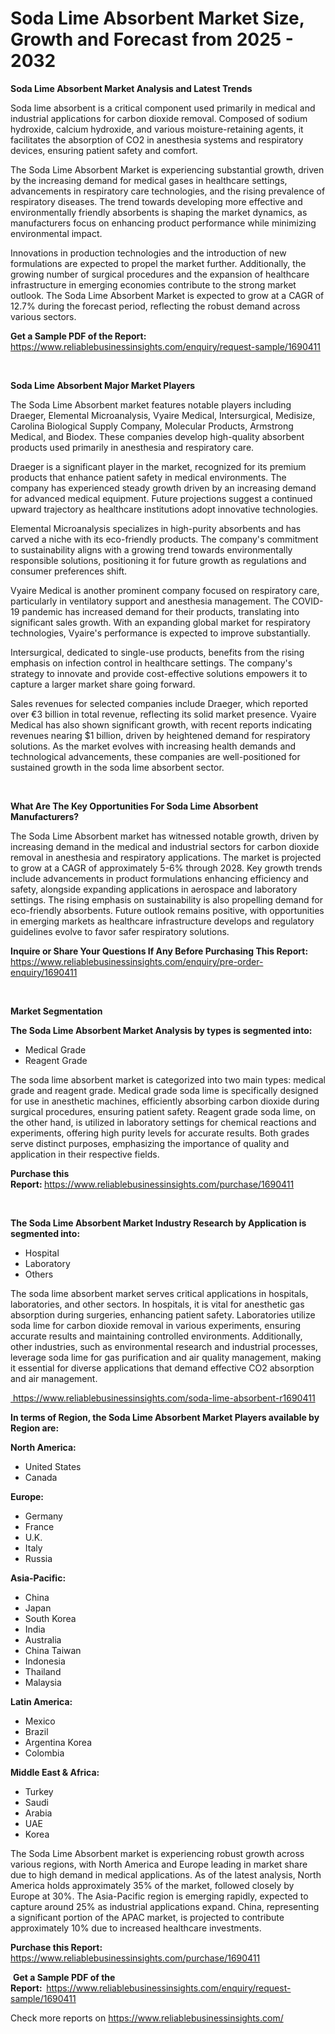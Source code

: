 <p><h1>Soda Lime Absorbent Market Size, Growth and Forecast from 2025 - 2032</h1></p><p><strong>Soda Lime Absorbent Market Analysis and Latest Trends</strong></p>
<p><p>Soda lime absorbent is a critical component used primarily in medical and industrial applications for carbon dioxide removal. Composed of sodium hydroxide, calcium hydroxide, and various moisture-retaining agents, it facilitates the absorption of CO2 in anesthesia systems and respiratory devices, ensuring patient safety and comfort. </p><p>The Soda Lime Absorbent Market is experiencing substantial growth, driven by the increasing demand for medical gases in healthcare settings, advancements in respiratory care technologies, and the rising prevalence of respiratory diseases. The trend towards developing more effective and environmentally friendly absorbents is shaping the market dynamics, as manufacturers focus on enhancing product performance while minimizing environmental impact. </p><p>Innovations in production technologies and the introduction of new formulations are expected to propel the market further. Additionally, the growing number of surgical procedures and the expansion of healthcare infrastructure in emerging economies contribute to the strong market outlook. The Soda Lime Absorbent Market is expected to grow at a CAGR of 12.7% during the forecast period, reflecting the robust demand across various sectors.</p></p>
<p><strong>Get a Sample PDF of the Report:&nbsp;</strong> <a href="https://www.reliablebusinessinsights.com/enquiry/request-sample/1690411?utm_campaign=3321&utm_medium=2&utm_source=Github&utm_content=ia&utm_term=26032025&utm_id=soda-lime-absorbent">https://www.reliablebusinessinsights.com/enquiry/request-sample/1690411</a></p>
<p>&nbsp;</p>
<p><strong>Soda Lime Absorbent Major Market Players</strong></p>
<p><p>The Soda Lime Absorbent market features notable players including Draeger, Elemental Microanalysis, Vyaire Medical, Intersurgical, Medisize, Carolina Biological Supply Company, Molecular Products, Armstrong Medical, and Biodex. These companies develop high-quality absorbent products used primarily in anesthesia and respiratory care.</p><p>Draeger is a significant player in the market, recognized for its premium products that enhance patient safety in medical environments. The company has experienced steady growth driven by an increasing demand for advanced medical equipment. Future projections suggest a continued upward trajectory as healthcare institutions adopt innovative technologies.</p><p>Elemental Microanalysis specializes in high-purity absorbents and has carved a niche with its eco-friendly products. The company's commitment to sustainability aligns with a growing trend towards environmentally responsible solutions, positioning it for future growth as regulations and consumer preferences shift.</p><p>Vyaire Medical is another prominent company focused on respiratory care, particularly in ventilatory support and anesthesia management. The COVID-19 pandemic has increased demand for their products, translating into significant sales growth. With an expanding global market for respiratory technologies, Vyaire's performance is expected to improve substantially.</p><p>Intersurgical, dedicated to single-use products, benefits from the rising emphasis on infection control in healthcare settings. The company's strategy to innovate and provide cost-effective solutions empowers it to capture a larger market share going forward.</p><p>Sales revenues for selected companies include Draeger, which reported over €3 billion in total revenue, reflecting its solid market presence. Vyaire Medical has also shown significant growth, with recent reports indicating revenues nearing $1 billion, driven by heightened demand for respiratory solutions. As the market evolves with increasing health demands and technological advancements, these companies are well-positioned for sustained growth in the soda lime absorbent sector.</p></p>
<p>&nbsp;</p>
<p><strong>What Are The Key Opportunities For Soda Lime Absorbent Manufacturers?</strong></p>
<p><p>The Soda Lime Absorbent market has witnessed notable growth, driven by increasing demand in the medical and industrial sectors for carbon dioxide removal in anesthesia and respiratory applications. The market is projected to grow at a CAGR of approximately 5-6% through 2028. Key growth trends include advancements in product formulations enhancing efficiency and safety, alongside expanding applications in aerospace and laboratory settings. The rising emphasis on sustainability is also propelling demand for eco-friendly absorbents. Future outlook remains positive, with opportunities in emerging markets as healthcare infrastructure develops and regulatory guidelines evolve to favor safer respiratory solutions.</p></p>
<p><strong>Inquire or Share Your Questions If Any Before Purchasing This Report:</strong> <a href="https://www.reliablebusinessinsights.com/enquiry/pre-order-enquiry/1690411?utm_campaign=3321&utm_medium=2&utm_source=Github&utm_content=ia&utm_term=26032025&utm_id=soda-lime-absorbent">https://www.reliablebusinessinsights.com/enquiry/pre-order-enquiry/1690411</a></p>
<p>&nbsp;</p>
<p><strong>Market Segmentation</strong></p>
<p><strong>The Soda Lime Absorbent Market Analysis by types is segmented into:</strong></p>
<p><ul><li>Medical Grade</li><li>Reagent Grade</li></ul></p>
<p><p>The soda lime absorbent market is categorized into two main types: medical grade and reagent grade. Medical grade soda lime is specifically designed for use in anesthetic machines, efficiently absorbing carbon dioxide during surgical procedures, ensuring patient safety. Reagent grade soda lime, on the other hand, is utilized in laboratory settings for chemical reactions and experiments, offering high purity levels for accurate results. Both grades serve distinct purposes, emphasizing the importance of quality and application in their respective fields.</p></p>
<p><strong>Purchase this Report:&nbsp;</strong><a href="https://www.reliablebusinessinsights.com/purchase/1690411?utm_campaign=3321&utm_medium=2&utm_source=Github&utm_content=ia&utm_term=26032025&utm_id=soda-lime-absorbent">https://www.reliablebusinessinsights.com/purchase/1690411</a></p>
<p>&nbsp;</p>
<p><strong>The Soda Lime Absorbent Market Industry Research by Application is segmented into:</strong></p>
<p><ul><li>Hospital</li><li>Laboratory</li><li>Others</li></ul></p>
<p><p>The soda lime absorbent market serves critical applications in hospitals, laboratories, and other sectors. In hospitals, it is vital for anesthetic gas absorption during surgeries, enhancing patient safety. Laboratories utilize soda lime for carbon dioxide removal in various experiments, ensuring accurate results and maintaining controlled environments. Additionally, other industries, such as environmental research and industrial processes, leverage soda lime for gas purification and air quality management, making it essential for diverse applications that demand effective CO2 absorption and air management.</p></p>
<p><a href="https://www.reliablebusinessinsights.com/soda-lime-absorbent-r1690411?utm_campaign=3321&utm_medium=2&utm_source=Github&utm_content=ia&utm_term=26032025&utm_id=soda-lime-absorbent">&nbsp;https://www.reliablebusinessinsights.com/soda-lime-absorbent-r1690411</a></p>
<p><strong>In terms of Region, the Soda Lime Absorbent Market Players available by Region are:</strong></p>
<p>
    <p> <strong> North America: </strong>
        <ul>
            <li>United States</li>
            <li>Canada</li>
        </ul>
        </p> 
    <p> <strong> Europe: </strong>
        <ul>
            <li>Germany</li>
            <li>France</li>
            <li>U.K.</li>
            <li>Italy</li>
            <li>Russia</li>
        </ul>
        </p> 
    <p> <strong> Asia-Pacific: </strong>
        <ul>
            <li>China</li>
            <li>Japan</li>
            <li>South Korea</li>
            <li>India</li>
            <li>Australia</li>
            <li>China Taiwan</li>
            <li>Indonesia</li>
            <li>Thailand</li>
            <li>Malaysia</li>
        </ul>
        </p> 
    <p> <strong> Latin America: </strong>
        <ul>
            <li>Mexico</li>
            <li>Brazil</li>
            <li>Argentina Korea</li>
            <li>Colombia</li>
        </ul>
        </p> 
    <p> <strong> Middle East & Africa: </strong>
        <ul>
            <li>Turkey</li>
            <li>Saudi</li>
            <li>Arabia</li>
            <li>UAE</li>
            <li>Korea</li>
        </ul>
    </p>
    </p>
<p><p>The Soda Lime Absorbent market is experiencing robust growth across various regions, with North America and Europe leading in market share due to high demand in medical applications. As of the latest analysis, North America holds approximately 35% of the market, followed closely by Europe at 30%. The Asia-Pacific region is emerging rapidly, expected to capture around 25% as industrial applications expand. China, representing a significant portion of the APAC market, is projected to contribute approximately 10% due to increased healthcare investments.</p></p>
<p><strong>Purchase this Report: </strong><a href="https://www.reliablebusinessinsights.com/purchase/1690411?utm_campaign=3321&utm_medium=2&utm_source=Github&utm_content=ia&utm_term=26032025&utm_id=soda-lime-absorbent">https://www.reliablebusinessinsights.com/purchase/1690411</a></p>
<p>&nbsp;<strong>Get a Sample PDF of the Report:&nbsp;&nbsp;</strong><a href="https://www.reliablebusinessinsights.com/enquiry/request-sample/1690411?utm_campaign=3321&utm_medium=2&utm_source=Github&utm_content=ia&utm_term=26032025&utm_id=soda-lime-absorbent">https://www.reliablebusinessinsights.com/enquiry/request-sample/1690411</a></p>
<p><strong></strong></p>
<p>Check more reports on <a href="https://www.reliablebusinessinsights.com/?utm_campaign=3321&utm_medium=2&utm_source=Github&utm_content=ia&utm_term=26032025&utm_id=soda-lime-absorbent">https://www.reliablebusinessinsights.com/</a></p>